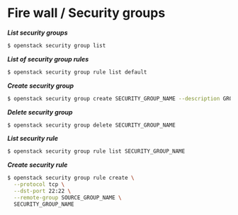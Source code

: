 Fire wall / Security groups
===========================

***List security groups***

```bash
$ openstack security group list
```

***List of security group rules***

```bash
$ openstack security group rule list default
```

***Create security group***

```bash
$ openstack security group create SECURITY_GROUP_NAME --description GROUP_DESCRIPTION
```

***Delete security group***

```bash
$ openstack security group delete SECURITY_GROUP_NAME
```

***List security rule***

```bash
$ openstack security group rule list SECURITY_GROUP_NAME
```

***Create security rule***

```bash
$ openstack security group rule create \
  --protocol tcp \
  --dst-port 22:22 \
  --remote-group SOURCE_GROUP_NAME \
  SECURITY_GROUP_NAME
```
